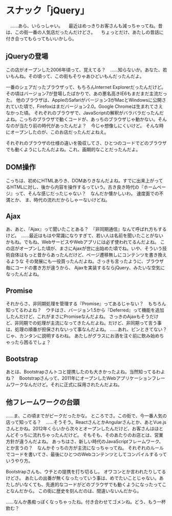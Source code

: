 # スナック「jQuery」

　……あら、いらっしゃい。
　最近はめっきりお客さんも減っちゃってね。昔は、この街一番の人気店だったんだけどさ。
　ちょっとだけ、あたしの昔話に付き合ってもらってもいいかしら。

## jQueryの登場

この店がオープンした2006年頃って、覚えてる？　……知らないか。あなた、若いもんね。その頃って、この街もそりゃあひどいもんだったんだよ。

一番のシェアだったブラウザって、もちろんInternet Explorerだったんだけど。その頃はバージョン7が登場したばかりで、あの悪名高きIE6もまだまだ主流だった。
他のブラウザは、AppleのSafariがバージョン3がMacとWindowsに公開されていた頃で、Firefoxはまだバージョン2.0。Google Chromeは生まれてさえなかった頃。
それぞれのブラウザで、JavaScriptの解釈がバラバラだったんだよね。こっちのブラウザで動くコードが、あっちのブラウザじゃ動かない。そんなのが当たり前の時代があったんだよ？　今じゃ想像しにくいけど。
そんな時にオープンしたのが、このお店だったんだよねえ。

それぞれのブラウザの仕様の違いを吸収してさ、ひとつのコードでどのブラウザでも動くようにしたんだよね。これ、画期的なことだったんだよ。

## DOM操作

こっちは、初めにHTMLありき、DOMありきなんだよね。すでに出来上がってるHTMLに対し、後から内容を操作するっていう。古き良き時代の『ホームページ』って、そんな感じだったじゃない？　なんだか懐かしいわ。
速度面での不満とか、
ま、時代の流れだからしゃーないけどね。

## Ajax

あ、あと、『Ajax』って聞いたことある？　『非同期通信』なんて呼ばれ方もするけど。　……最近はもはや常識になりすぎて、若い人は名前を聞いたことがないかもね。でもね、WebサービスやWebアプリには必ず使われてるんだよね。
この店がオープンした頃が、まさにAjaxが世に出始めた頃でね。いや、そういう技術自体はもっと昔からあったんだけど、ページ遷移無しにコンテンツを書き換えるような
その発展にも一役買ったんだよね。さっきも言ったように、ブラウザ毎にコードの書き方が違うから、
Ajaxを実装するならjQuery、みたいな空気になったんだよね。

## Promise

それからさ、非同期処理を管理する『Promise』ってあるじゃない？　もちろん知ってるわよね？　ウチはさ、バージョン1.5から『Deferred』って機能を追加したんだけど、これがまさにPromiseなんだよね。
さっきのAjaxもそうだけど、非同期での処理が主流になってきたんだよね。だけど、非同期って言う事は、処理の順番が担保されないって事なんだよね。
……あれ、ピンときてない？　じゃ、カンタンに説明するわね。
あたしがグラスにお酒を注ぐ前に飲み始めちゃったら困るでしょ？

## Bootstrap

あとは、Bootstrapさんトコと提携したのも大きかったよね。当然知ってるわよね？　Bootstrapさんって、2011年にオープンしたWebアプリケーションフレームワークなんだけど。それに正式に採用されたんだよね。

## 他フレームワークの台頭

……ま、この頃までがピークだったかな。
ところでさ。この街で、今一番人気の店って知ってる？　……そうそう。ReactさんとかAngularさんとか、あとVue.jsさんとかね。2012年くらいから次々とオープンしたんだけど、お客さんはほとんどそっちに流れちゃったんだけど。
そもそも、そのあたりのお店とは、営業方針が違うんだよね。
あっちはさ、新しい時代のJavaScriptフレームワーク、とか言うの？　なんかそっちの方が主流になっちゃってね。
それぞれのルールでコードを書いてさ、最後にひとつのWebコンテンツとしてコンパイルするっていうやり方。

Bootstrapさんも、ウチとの提携を打ち切るし。
オワコンとか言われたりしてるけどさ。
あたしの出番が無くなったっていう事は、めでたいことじゃない。あたしがいなくても、先進的なコードがどのブラウザでも動くようになったってことなんだから。
この街に歴史を刻んだのは、間違いないんだから。

……なんか愚痴っぽくなっちゃったね。付き合わせてゴメンね。どう、もう一杯飲む？
<!--stackedit_data:
eyJoaXN0b3J5IjpbMTUxNzAwMTE1NiwxOTA4NTU4NzI5LDg2OT
gxMzM5LC0xNzkwMzkyMDgzLDE5MjQ5MjQ0NDAsNjE3MTEzMjA5
LDEzMTc4MzE4MzcsLTg0Mjc5OTgwOSwxMTAzMjM2NDcyLDQ5NT
Y3MDM1NSwtMTA0MDU2NjU3N119
-->